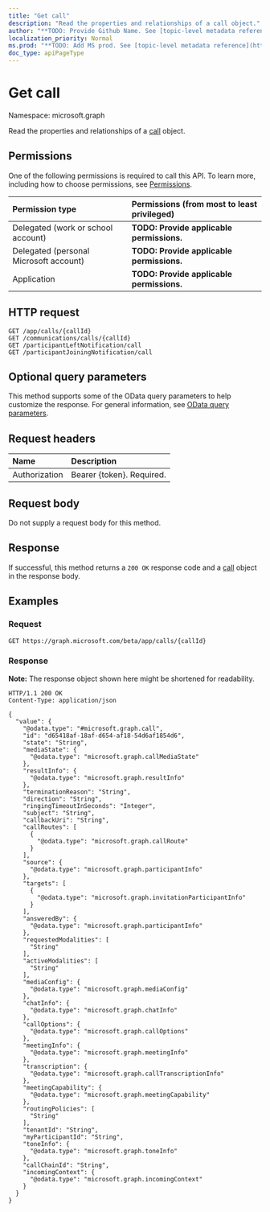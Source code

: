 ```yaml
---
title: "Get call"
description: "Read the properties and relationships of a call object."
author: "**TODO: Provide Github Name. See [topic-level metadata reference](https://msgo.azurewebsites.net/add/document/guidelines/metadata.html#topic-level-metadata)**"
localization_priority: Normal
ms.prod: "**TODO: Add MS prod. See [topic-level metadata reference](https://msgo.azurewebsites.net/add/document/guidelines/metadata.html#topic-level-metadata)**"
doc_type: apiPageType
---
```


# Get call
Namespace: microsoft.graph

Read the properties and relationships of a [call](../resources/call.md) object.

## Permissions
One of the following permissions is required to call this API. To learn more, including how to choose permissions, see [Permissions](/graph/permissions-reference).

|Permission type|Permissions (from most to least privileged)|
|:---|:---|
|Delegated (work or school account)|**TODO: Provide applicable permissions.**|
|Delegated (personal Microsoft account)|**TODO: Provide applicable permissions.**|
|Application|**TODO: Provide applicable permissions.**|

## HTTP request

<!-- {
  "blockType": "ignored"
}
-->
``` http
GET /app/calls/{callId}
GET /communications/calls/{callId}
GET /participantLeftNotification/call
GET /participantJoiningNotification/call
```

## Optional query parameters
This method supports some of the OData query parameters to help customize the response. For general information, see [OData query parameters](/graph/query-parameters).

## Request headers
|Name|Description|
|:---|:---|
|Authorization|Bearer {token}. Required.|

## Request body
Do not supply a request body for this method.

## Response

If successful, this method returns a `200 OK` response code and a [call](../resources/call.md) object in the response body.

## Examples

### Request
<!-- {
  "blockType": "request",
  "name": "get_call"
}
-->
``` http
GET https://graph.microsoft.com/beta/app/calls/{callId}
```


### Response
**Note:** The response object shown here might be shortened for readability.
<!-- {
  "blockType": "response",
  "truncated": true,
  "@odata.type": "microsoft.graph.call"
}
-->
``` http
HTTP/1.1 200 OK
Content-Type: application/json

{
  "value": {
    "@odata.type": "#microsoft.graph.call",
    "id": "d65418af-18af-d654-af18-54d6af1854d6",
    "state": "String",
    "mediaState": {
      "@odata.type": "microsoft.graph.callMediaState"
    },
    "resultInfo": {
      "@odata.type": "microsoft.graph.resultInfo"
    },
    "terminationReason": "String",
    "direction": "String",
    "ringingTimeoutInSeconds": "Integer",
    "subject": "String",
    "callbackUri": "String",
    "callRoutes": [
      {
        "@odata.type": "microsoft.graph.callRoute"
      }
    ],
    "source": {
      "@odata.type": "microsoft.graph.participantInfo"
    },
    "targets": [
      {
        "@odata.type": "microsoft.graph.invitationParticipantInfo"
      }
    ],
    "answeredBy": {
      "@odata.type": "microsoft.graph.participantInfo"
    },
    "requestedModalities": [
      "String"
    ],
    "activeModalities": [
      "String"
    ],
    "mediaConfig": {
      "@odata.type": "microsoft.graph.mediaConfig"
    },
    "chatInfo": {
      "@odata.type": "microsoft.graph.chatInfo"
    },
    "callOptions": {
      "@odata.type": "microsoft.graph.callOptions"
    },
    "meetingInfo": {
      "@odata.type": "microsoft.graph.meetingInfo"
    },
    "transcription": {
      "@odata.type": "microsoft.graph.callTranscriptionInfo"
    },
    "meetingCapability": {
      "@odata.type": "microsoft.graph.meetingCapability"
    },
    "routingPolicies": [
      "String"
    ],
    "tenantId": "String",
    "myParticipantId": "String",
    "toneInfo": {
      "@odata.type": "microsoft.graph.toneInfo"
    },
    "callChainId": "String",
    "incomingContext": {
      "@odata.type": "microsoft.graph.incomingContext"
    }
  }
}
```

